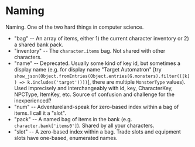 # Naming

Naming. One of the two hard things in computer science.

- "bag" -- An array of items, either 1) the current character inventory or 2) a shared bank pack.
- "inventory" -- The `character.items` bag. Not shared with other characters.
- "name" -- Deprecated. Usually some kind of key id, but sometimes a display name (e.g. for display name "Target Automatron" [try `show_json(Object.fromEntries(Object.entries(G.monsters).filter(([k]) => k.includes('target'))))`], there are multiple `MonsterType` values). Used imprecisely and interchangeably with id, key, CharacterKey, NPCType, ItemKey, etc. Source of confusion and challenge for the inexperienced?
- "num" -- Adventureland-speak for zero-based index within a bag of items. I call it a "slot".
- "pack" -- A named bag of items in the bank (e.g. `character.bank['items0']`). Shared by all your characters.
- "slot" -- A zero-based index within a bag. Trade slots and equipment slots have one-based, enumerated names.
